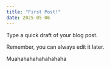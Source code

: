 ```yaml
---
title: "First Post!"
date: 2025-05-06
---
```


Type a quick draft of your blog post. 

Remember, you can always edit it later.

Muahahahahahahahaha
